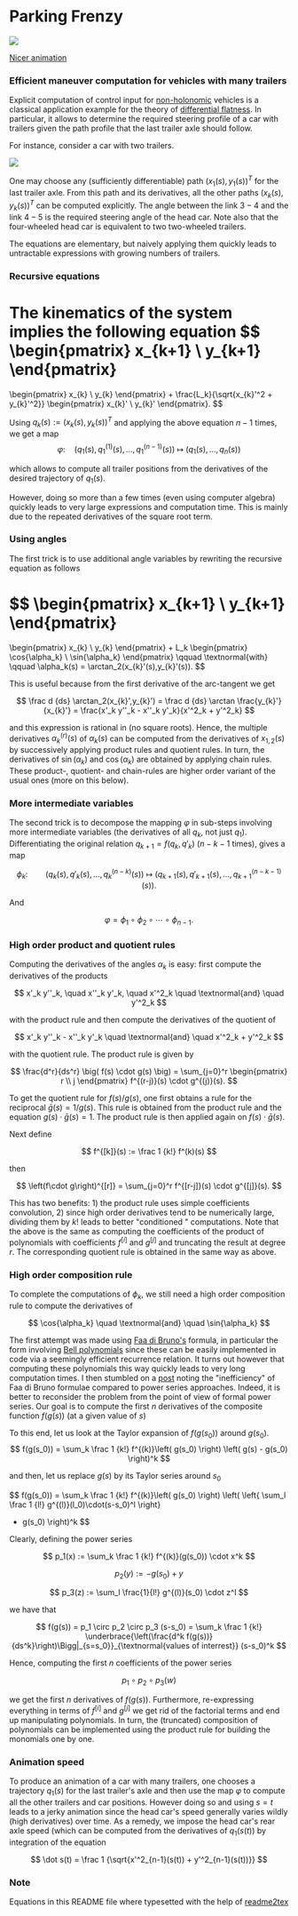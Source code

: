 # Parking Frenzy

![](anim-min.gif)

[Nicer animation](https://www.youtube.com/watch?v=t34qcpstTYk)

### Efficient maneuver computation for vehicles with many trailers

Explicit computation of control input for [non-holonomic](https://en.wikipedia.org/wiki/Nonholonomic_system) vehicles is a classical application example for the theory of [differential flatness](https://en.wikipedia.org/wiki/Flatness_(systems_theory)). In particular, it allows to determine the required steering profile of a car with trailers given the path profile that the last trailer axle should follow.

For instance, consider a car with two trailers. 

![](figures/train.png)

One may choose any (sufficiently differentiable) path $(x_1(s),y_1(s))^T$ for the last trailer axle. From this path and its derivatives, all the other paths $(x_k(s),y_k(s))^T$ can be computed explicitly. The angle between the link $3-4$ and the link $4-5$ is the required steering angle of the head car. Note also that the four-wheeled head car is equivalent to two two-wheeled trailers.

The equations are elementary, but naively applying them quickly leads to untractable expressions with growing numbers of trailers. 

### Recursive equations
The kinematics of the system implies the following equation
$$
\begin{pmatrix}
x_{k+1} \\
y_{k+1}
\end{pmatrix}
=
\begin{pmatrix}
x_{k} \\
y_{k}
\end{pmatrix}
+
\frac{L_k}{\sqrt{x_{k}'^2 + y_{k}'^2}}
\begin{pmatrix}
x_{k}' \\
y_{k}'
\end{pmatrix}.
$$

Using $q_k(s):=(x_k(s), y_k(s))^T$ and applying the above equation $n-1$ times, we get a map
$$
\varphi: \quad \left(q_1(s), q_1^{(1)}(s), \ldots, q_1^{(n-1)}(s)\right) \ \longmapsto \ \big(q_1(s), ..., q_n(s)\big)
$$

which allows to compute all trailer positions from the derivatives of the desired trajectory of $q_1(s)$.

However, doing so more than a few times (even using computer algebra) quickly leads to very large expressions and computation time. This is mainly due to the repeated derivatives of the square root term.

### Using angles

The first trick is to use additional angle variables by rewriting the recursive equation as follows

$$
\begin{pmatrix}
x_{k+1} \\
y_{k+1}
\end{pmatrix}
=
\begin{pmatrix}
x_{k} \\
y_{k}
\end{pmatrix}
+
L_k
\begin{pmatrix}
\cos{\alpha_k} \\
\sin{\alpha_k}
\end{pmatrix}
\qquad
\textnormal{with}
\qquad
\alpha_k(s) = \arctan_2(x_{k}'(s),y_{k}'(s)).
$$

This is useful because from the first derivative of the arc-tangent we get

$$
\frac d {ds} \arctan_2(x_{k}',y_{k}') 
= \frac d {ds} \arctan \frac{y_{k}'}{x_{k}'} 
= \frac{x'_k y''_k - x''_k y'_k}{x'^2_k + y'^2_k}
$$

and this expression is rational in (no square roots). Hence, the multiple derivatives $\alpha_k^{(r)}(s)$ of $\alpha_k(s)$ can be computed from the derivatives of $x_{1,2}(s)$ by successively applying product rules and quotient rules. In turn, the derivatives of $\sin(\alpha_k)$ and $\cos(\alpha_k)$ are obtained by applying chain rules. These product-, quotient- and chain-rules are higher order variant of the usual ones (more on this below).

### More intermediate variables

The second trick is to decompose the mapping $\varphi$ in sub-steps involving more intermediate variables (the derivatives of all $q_k$, not just $q_1$). Differentiating the original relation $q_{k+1}=f(q_k, q'_k)$ ($n-k-1$ times), gives a map

$$
\phi_k : \qquad \big( q_k(s), q'_k(s), \ldots, q_k^{(n-k)}(s) \big)
\ \longmapsto \ 
\big( q_{k+1}(s), q'_{k+1}(s), \ldots, q_{k+1}^{(n-k-1)}(s) \big).
$$

And

$$
\varphi = \phi_1 \circ \phi_2 \circ \cdots \circ \phi_{n-1} .
$$

### High order product and quotient rules
Computing the derivatives of the angles $\alpha_k$ is easy: first compute the derivatives of the products

$$
x'_k y''_k, \quad  x''_k y'_k, \quad x'^2_k \quad \textnormal{and} \quad y'^2_k
$$

with the product rule and then compute the derivatives of the quotient of 

$$
x'_k y''_k - x''_k y'_k \quad \textnormal{and} \quad x'^2_k + y'^2_k
$$

with the quotient rule. The product rule is given by

$$
\frac{d^r}{ds^r} \big( f(s) \cdot g(s) \big) = \sum_{j=0}^r 
\begin{pmatrix} r \\ j \end{pmatrix}
f^{(r-j)}(s) \cdot g^{(j)}(s).
$$

To get the quotient rule for $f(s)/g(s)$, one first obtains a rule for the reciprocal $\bar g(s) = 1/g(s)$. This rule is obtained from the product rule and the equation $g(s)\cdot\bar g(s) = 1$. The product rule is then applied again on $f(s)\cdot\bar{g}(s)$.

Next define

$$
f^{[k]}(s) := \frac 1 {k!} f^(k)(s)
$$

then

$$
\left(f\cdot g\right)^{[r]}  = \sum_{j=0}^r 
f^{[r-j]}(s) \cdot g^{[j]}(s).
$$

This has two benefits: 1) the product rule uses simple coefficients convolution, 2) since high order derivatives tend to be numerically large, dividing them by $k!$ leads to better "conditioned " computations. Note that the above is the same as computing the coefficients of the product of polynomials with coefficients $f^{[i]}$ and $g^{[j]}$ and truncating the result at degree $r$. The corresponding quotient rule is obtained in the same way as above.


### High order composition rule

To complete the computations of $\phi_k$, we still need a high order composition rule to compute the derivatives of 

$$
\cos{\alpha_k} \quad \textnormal{and} \quad \sin{\alpha_k}
$$

The first attempt was made using [Faa di Bruno's](https://en.wikipedia.org/wiki/Fa%C3%A0_di_Bruno%27s_formula) formula, in particular the form involving [Bell polynomials](https://en.wikipedia.org/wiki/Bell_polynomials#Recurrence_relations) since these can be easily implemented in code via a seemingly efficient recurrence relation. It turns out however that computing these polynomials this way quickly leads to very long computation times. I then stumbled on a [post](https://mathoverflow.net/questions/364036/combinatorics-of-multivariate-fa%C3%A0-di-bruno-formula) noting the "inefficiency" of Faa di Bruno formulae compared to power series approaches. Indeed, it is better to reconsider the problem from the point of view of formal power series. Our goal is to compute the first $n$ derivatives of the composite function $f(g(s))$ (at a given value of $s$)

To this end, let us look at the Taylor expansion of $f(g(s_0))$ around $g(s_0)$.
$$
f(g(s_0)) 
= \sum_k \frac 1 {k!} f^{(k)}\left( g(s_0) \right) \left( g(s) - g(s_0) \right)^k
$$

and then, let us replace $g(s)$ by its Taylor series around $s_0$

$$
f(g(s_0)) 
= \sum_k \frac 1 {k!} f^{(k)}\left( g(s_0) \right) \left(
\left\{ 
\sum_l \frac 1 {l!} g^{(l)}(l_0)\cdot(s-s_0)^l
\right\}
 - g(s_0) \right)^k
$$

Clearly, defining the power series

$$
p_1(x) := \sum_k \frac 1 {k!} f^{(k)}(g(s_0)) \cdot x^k 
$$

$$
p_2(y) := -g(s_0) + y
$$

$$
p_3(z) := \sum_l \frac{1}{l!} g^{(l)}(s_0) \cdot z^l
$$

we have that

$$
f(g(s)) = p_1 \circ p_2 \circ p_3 (s-s_0) = \sum_k \frac 1 {k!} 
\underbrace{\left(\frac{d^k f(g(s))}{ds^k}\right)\Bigg|_{s=s_0}}_{\textnormal{values of interrest}} (s-s_0)^k
$$

Hence, computing the first $n$ coefficients of the power series

$$
p_1 \circ p_2 \circ p_3 (w)
$$

we get the first $n$ derivatives of $f(g(s))$. Furthermore, re-expressing everything in terms of $f^{[i]}$ and $g^{[j]}$ we get rid of the factorial terms and end up manipulating polynomials. In turn, the (truncated) composition of polynomials can be implemented using the product rule for building the monomials one by one.

### Animation speed

To produce an animation of a car with many trailers, one chooses a trajectory $q_1(s)$ for the last trailer's axle and then use the map $\varphi$ to compute all the other trailers and car positions. However doing so and using $s=t$ leads to a jerky animation since the head car's speed generally varies wildly (high derivatives) over time. As a remedy, we impose the head car's rear axle speed (which can be computed from the derivatives of $q_1(s(t))$ by integration of the equation

$$
\dot s(t) = \frac 1 {\sqrt{x'^2_{n-1}(s(t)) + y'^2_{n-1}(s(t))}}
$$


### Note

Equations in this README file where typesetted with the help of [readme2tex](https://github.com/leegao/readme2tex)



